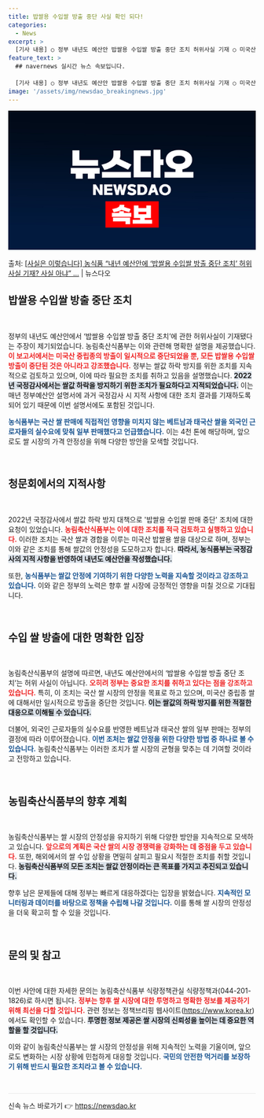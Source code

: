 ```yaml
---
title: 밥쌀용 수입쌀 방출 중단 사실 확인 되다!
categories:
  - News
excerpt: >
  [기사 내용] ○ 정부 내년도 예산안 밥쌀용 수입쌀 방출 중단 조치 허위사실 기재 ○ 미국산 중립종만 일시적…
feature_text: >
  ## navernews 실시간 뉴스 속보입니다.

  [기사 내용] ○ 정부 내년도 예산안 밥쌀용 수입쌀 방출 중단 조치 허위사실 기재 ○ 미국산 중립종만 일시적…
image: '/assets/img/newsdao_breakingnews.jpg'
---
```


![뉴스다오 속보](/assets/img/newsdao_breakingnews.jpg)

<p>출처: <a href="https://newsdao.kr/2228" rel="dofollow">[사실은 이렇습니다] 농식품 “내년 예산안에 ‘밥쌀용 수입쌀 방출 중단 조치’ 허위사실 기재? 사실 아냐” …</a> | 뉴스다오</p>

<h2 data-ke-size="size26">밥쌀용 수입쌀 방출 중단 조치</h2>

<p data-ke-size="size16">&nbsp;</p>

정부의 내년도 예산안에서 ‘밥쌀용 수입쌀 방출 중단 조치’에 관한 허위사실이 기재됐다는 주장이 제기되었습니다. 농림축산식품부는 이와 관련해 명확한 설명을 제공했습니다. <b><span style="color: #ee2323;">이 보고서에서는 미국산 중립종의 방출이 일시적으로 중단되었을 뿐, 모든 밥쌀용 수입쌀 방출이 중단된 것은 아니라고 강조했습니다.</span></b> 정부는 쌀값 하락 방지를 위한 조치를 지속적으로 검토하고 있으며, 이에 따라 필요한 조치를 취하고 있음을 설명했습니다. <b><span style="background-color: #21538527;">2022년 국정감사에서는 쌀값 하락을 방지하기 위한 조치가 필요하다고 지적되었습니다.</span></b> 이는 매년 정부예산안 설명서에 과거 국정감사 시 지적 사항에 대한 조치 결과를 기재하도록 되어 있기 때문에 이번 설명서에도 포함된 것입니다. 

<b><span style="color: #1a5490;">농식품부는 국산 쌀 판매에 직접적인 영향을 미치지 않는 베트남과 태국산 쌀을 외국인 근로자들의 실수요에 맞춰 일부 판매했다고 언급했습니다.</span></b> 이는 4천 톤에 해당하며, 앞으로도 쌀 시장의 가격 안정성을 위해 다양한 방안을 모색할 것입니다. 

<p data-ke-size="size16">&nbsp;</p>

<h2 data-ke-size="size26">청문회에서의 지적사항</h2>

<p data-ke-size="size16">&nbsp;</p>

2022년 국정감사에서 쌀값 하락 방지 대책으로 '밥쌀용 수입쌀 판매 중단' 조치에 대한 요청이 있었습니다. <b><span style="color: #ee2323;">농림축산식품부는 이에 대한 조치를 적극 검토하고 실행하고 있습니다.</span></b> 이러한 조치는 국산 쌀과 경합을 이루는 미국산 밥쌀용 쌀을 대상으로 하며, 정부는 이와 같은 조치를 통해 쌀값의 안정성을 도모하고자 합니다. <b><span style="background-color: #21538527;">따라서, 농식품부는 국정감사의 지적 사항을 반영하여 내년도 예산안을 작성했습니다.</span></b>

또한, <b><span style="color: #1a5490;">농식품부는 쌀값 안정에 기여하기 위한 다양한 노력을 지속할 것이라고 강조하고 있습니다.</span></b> 이와 같은 정부의 노력은 향후 쌀 시장에 긍정적인 영향을 미칠 것으로 기대됩니다.

<p data-ke-size="size16">&nbsp;</p>

<h2 data-ke-size="size26">수입 쌀 방출에 대한 명확한 입장</h2>

<p data-ke-size="size16">&nbsp;</p>

농림축산식품부의 설명에 따르면, 내년도 예산안에서의 ‘밥쌀용 수입쌀 방출 중단 조치’는 허위 사실이 아닙니다. <b><span style="color: #ee2323;">오히려 정부는 중요한 조치를 취하고 있다는 점을 강조하고 있습니다.</span></b> 특히, 이 조치는 국산 쌀 시장의 안정을 목표로 하고 있으며, 미국산 중립종 쌀에 대해서만 일시적으로 방출을 중단한 것입니다. <b><span style="background-color: #21538527;">이는 쌀값의 하락 방지를 위한 적절한 대응으로 이해될 수 있습니다.</span></b>

더불어, 외국인 근로자들의 실수요를 반영한 베트남과 태국산 쌀의 일부 판매는 정부의 결정에 따라 이루어졌습니다. <b><span style="color: #1a5490;">이번 조처는 쌀값 안정을 위한 다양한 방법 중 하나로 볼 수 있습니다.</span></b> 농림축산식품부는 이러한 조치가 쌀 시장의 균형을 맞추는 데 기여할 것이라고 전망하고 있습니다.

<p data-ke-size="size16">&nbsp;</p>

<h2 data-ke-size="size26">농림축산식품부의 향후 계획</h2>

<p data-ke-size="size16">&nbsp;</p>

농림축산식품부는 쌀 시장의 안정성을 유지하기 위해 다양한 방안을 지속적으로 모색하고 있습니다. <b><span style="color: #ee2323;">앞으로의 계획은 국산 쌀의 시장 경쟁력을 강화하는 데 중점을 두고 있습니다.</span></b> 또한, 해외에서의 쌀 수입 상황을 면밀히 살피고 필요시 적절한 조치를 취할 것입니다. <b><span style="background-color: #21538527;">농림축산식품부의 모든 조치는 쌀값 안정이라는 큰 목표를 가지고 추진되고 있습니다.</span></b>

향후 남은 문제들에 대해 정부는 빠르게 대응하겠다는 입장을 밝혔습니다. <b><span style="color: #1a5490;">지속적인 모니터링과 데이터를 바탕으로 정책을 수립해 나갈 것입니다.</span></b> 이를 통해 쌀 시장의 안정성을 더욱 확고히 할 수 있을 것입니다.

<p data-ke-size="size16">&nbsp;</p>

<h2 data-ke-size="size26">문의 및 참고</h2>

<p data-ke-size="size16">&nbsp;</p>

이번 사안에 대한 자세한 문의는 농림축산식품부 식량정책관실 식량정책과(044-201-1826)로 하시면 됩니다. <b><span style="color: #ee2323;">정부는 향후 쌀 시장에 대한 투명하고 명확한 정보를 제공하기 위해 최선을 다할 것입니다.</span></b> 관련 정보는 정책브리핑 웹사이트(https://www.korea.kr)에서도 확인할 수 있습니다. <b><span style="background-color: #21538527;">투명한 정보 제공은 쌀 시장의 신뢰성을 높이는 데 중요한 역할을 할 것입니다.</span></b>

이와 같이 농림축산식품부는 쌀 시장의 안정성을 위해 지속적인 노력을 기울이며, 앞으로도 변화하는 시장 상황에 민첩하게 대응할 것입니다. <b><span style="color: #1a5490;">국민의 안전한 먹거리를 보장하기 위해 반드시 필요한 조치라고 볼 수 있습니다.</span></b>

<p data-ke-size="size16">&nbsp;</p>

<hr style="height: 1px; border: 0; background-color: #e7e7e7;" /> 

신속 뉴스 바로가기 👉 <a href="https://newsdao.kr" rel="dofollow">https://newsdao.kr</a>


